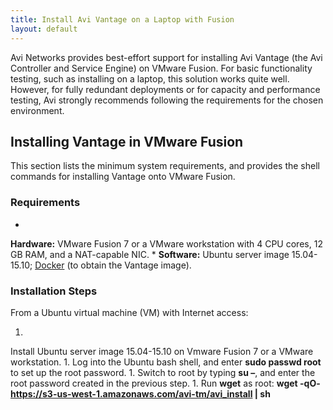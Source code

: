 ```yaml
---
title: Install Avi Vantage on a Laptop with Fusion
layout: default
---
```

Avi Networks provides best-effort support for installing Avi Vantage (the Avi Controller and Service Engine) on VMware Fusion. For basic functionality testing, such as installing on a laptop, this solution works quite well. However, for fully redundant deployments or for capacity and performance testing, Avi strongly recommends following the requirements for the chosen environment.

## Installing Vantage in VMware Fusion

This section lists the minimum system requirements, and provides the shell commands for installing Vantage onto VMware Fusion.

### Requirements

* 
**Hardware:** VMware Fusion 7 or a VMware workstation with 4 CPU cores, 12 GB RAM, and a NAT-capable NIC.
* 
**Software:** Ubuntu server image 15.04-15.10; <a href="https://www.docker.com/">Docker</a> (to obtain the Vantage image).

### Installation Steps

From a Ubuntu virtual machine (VM) with Internet access:

1. 
Install Ubuntu server image 15.04-15.10 on Vmware Fusion 7 or a VMware workstation.
1. 
Log into the Ubuntu bash shell, and enter **sudo passwd root** to set up the root password.
1. 
Switch to root by typing **su –**, and enter the root password created in the previous step.
1. 
Run **wget** as root: **wget -qO- https://s3-us-west-1.amazonaws.com/avi-tm/avi_install | sh**